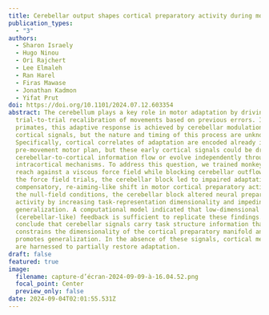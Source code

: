 ```yaml
---
title: Cerebellar output shapes cortical preparatory activity during motor adaptation
publication_types:
  - "3"
authors:
  - Sharon Israely
  - Hugo Ninou
  - Ori Rajchert
  - Lee Elmaleh
  - Ran Harel
  - Firas Mawase
  - Jonathan Kadmon
  - Yifat Prut
doi: https://doi.org/10.1101/2024.07.12.603354
abstract: The cerebellum plays a key role in motor adaptation by driving
  trial-to-trial recalibration of movements based on previous errors. In
  primates, this adaptive response is achieved by cerebellar modulation of motor
  cortical signals, but the nature and timing of this process are unknown.
  Specifically, cortical correlates of adaptation are encoded already in the
  pre-movement motor plan, but these early cortical signals could be driven by a
  cerebellar-to-cortical information flow or evolve independently through
  intracortical mechanisms. To address this question, we trained monkeys to
  reach against a viscous force field while blocking cerebellar outflow. During
  the force field trials, the cerebellar block led to impaired adaptation and a
  compensatory, re-aiming-like shift in motor cortical preparatory activity. In
  the null-field conditions, the cerebellar block altered neural preparatory
  activity by increasing task-representation dimensionality and impeding
  generalization. A computational model indicated that low-dimensional
  (cerebellar-like) feedback is sufficient to replicate these findings.  We
  conclude that cerebellar signals carry task structure information that
  constrains the dimensionality of the cortical preparatory manifold and
  promotes generalization. In the absence of these signals, cortical mechanisms
  are harnessed to partially restore adaptation.
draft: false
featured: true
image:
  filename: capture-d’écran-2024-09-09-à-16.04.52.png
  focal_point: Center
  preview_only: false
date: 2024-09-04T02:01:55.531Z
---
```

